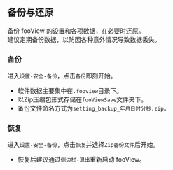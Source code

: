 ## 备份与还原
备份 fooView 的设置和各项数据，在必要时还原。  
建议定期备份数据，以防因各种意外情况导致数据丢失。

### 备份

进入`设置-安全-备份`，点击`备份`即刻开始。

* 软件数据主要集中在`.fooview`目录下。
* 以Zip压缩包形式存储在`fooViewSave`文件夹下。
* 备份文件命名方式为`setting_backup_年月日时分秒.zip`。

### 恢复

进入`设置-安全-备份`，点击`恢复`并选择`Zip备份文件`后开始。

* 恢复后建议通过`侧边栏-退出`重新启动 fooView。